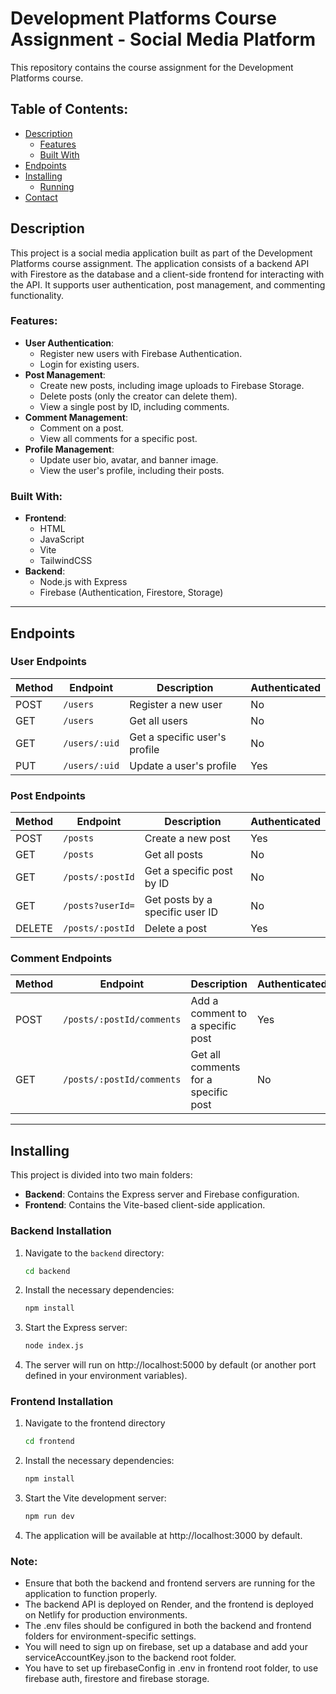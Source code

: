 # Development Platforms Course Assignment - Social Media Platform

This repository contains the course assignment for the Development Platforms course.

## Table of Contents:
- [Description](#description)
  - [Features](#features)
  - [Built With](#built-with)
- [Endpoints](#endpoints)
- [Installing](#installing)
  - [Running](#running)
- [Contact](#contact)

## Description

This project is a social media application built as part of the Development Platforms course assignment. The application consists of a backend API with Firestore as the database and a client-side frontend for interacting with the API. It supports user authentication, post management, and commenting functionality.

### Features:
- **User Authentication**:
  - Register new users with Firebase Authentication.
  - Login for existing users.
- **Post Management**:
  - Create new posts, including image uploads to Firebase Storage.
  - Delete posts (only the creator can delete them).
  - View a single post by ID, including comments.
- **Comment Management**:
  - Comment on a post.
  - View all comments for a specific post.
- **Profile Management**:
  - Update user bio, avatar, and banner image.
  - View the user's profile, including their posts.

### Built With:
- **Frontend**:
  - HTML
  - JavaScript
  - Vite
  - TailwindCSS
- **Backend**:
  - Node.js with Express
  - Firebase (Authentication, Firestore, Storage)

---

## Endpoints

### **User Endpoints**
| Method | Endpoint            | Description                         | Authenticated |
|--------|---------------------|-------------------------------------|---------------|
| POST   | `/users`            | Register a new user                | No            |
| GET    | `/users`            | Get all users                      | No            |
| GET    | `/users/:uid`       | Get a specific user's profile       | No            |
| PUT    | `/users/:uid`       | Update a user's profile            | Yes           |

### **Post Endpoints**
| Method | Endpoint            | Description                         | Authenticated |
|--------|---------------------|-------------------------------------|---------------|
| POST   | `/posts`            | Create a new post                  | Yes           |
| GET    | `/posts`            | Get all posts                      | No            |
| GET    | `/posts/:postId`    | Get a specific post by ID          | No            |
| GET    | `/posts?userId=`    | Get posts by a specific user ID     | No            |
| DELETE | `/posts/:postId`    | Delete a post                      | Yes           |

### **Comment Endpoints**
| Method | Endpoint                     | Description                         | Authenticated |
|--------|------------------------------|-------------------------------------|---------------|
| POST   | `/posts/:postId/comments`    | Add a comment to a specific post    | Yes           |
| GET    | `/posts/:postId/comments`    | Get all comments for a specific post | No            |

---

## Installing

This project is divided into two main folders:
- **Backend**: Contains the Express server and Firebase configuration.
- **Frontend**: Contains the Vite-based client-side application.

### Backend Installation
1. Navigate to the `backend` directory:
   ```bash
   cd backend
   ```

2. Install the necessary dependencies:
    ```bash
    npm install
    ```
3. Start the Express server:
    ```bash
    node index.js
    ```

4. The server will run on http://localhost:5000 by default (or another port defined in your environment variables).

### Frontend Installation
1. Navigate to the frontend directory
    ```bash
    cd frontend
    ```
2. Install the necessary dependencies:
    ```bash
    npm install
    ```
3. Start the Vite development server:
    ```bash
    npm run dev
    ```
4. The application will be available at http://localhost:3000 by default.

### Note:
- Ensure that both the backend and frontend servers are running for the application to function properly.
- The backend API is deployed on Render, and the frontend is deployed on Netlify for production environments.
- The .env files should be configured in both the backend and frontend folders for environment-specific settings.
- You will need to sign up on firebase, set up a database and add your serviceAccountKey.json to the backend root folder.
- You have to set up firebaseConfig in .env in frontend root folder, to use firebase auth, firestore and firebase storage.

